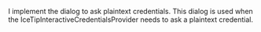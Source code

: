 I implement the dialog to ask plaintext credentials.
This dialog is used when the IceTipInteractiveCredentialsProvider needs to ask a plaintext credential.
